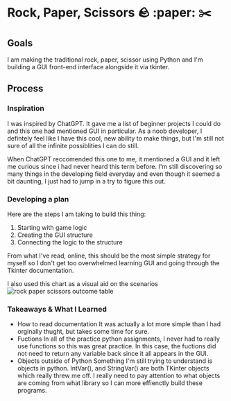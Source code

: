 # Rock, Paper, Scissors :rock: :paper: :scissors:
## Goals
I am making the traditional rock, paper, scissor using Python and I'm building a GUI front-end interface alongside it via tkinter.


## Process
### Inspiration
I was inspired by ChatGPT. It gave me a list of beginner projects I could do and this one had mentioned GUI in particular. As a noob developer, I defintely feel like I have this cool, new ability to make things, but I'm still not sure of all the infinite possiblities I can do still. 

When ChatGPT reccomended this one to me, it mentioned a GUI and it left me curious since i had never heard this term before. I'm still discovering so many things in the developing field everyday and even though it seemed a bit daunting, I just had to jump in a try to figure this out.

### Developing a plan
Here are the steps I am taking to build this thing:
1. Starting with game logic
2. Creating the GUI structure
3. Connecting the logic to the structure

From what I've read, online, this should be the most simple strategy for myself so I don't get too overwhelmed learning GUI and going through the Tkinter documentation.

I also used this chart as a visual aid on the scenarios ![rock paper scissors outcome table](https://user-images.githubusercontent.com/24843872/80303689-53ac4400-87cf-11ea-96d1-7f845e6f1379.png)

### Takeaways & What I Learned
- How to read documentation
It was actually a lot more simple than I had orginally thught, but takes some time for sure.
- Fuctions
In all of the practice python assignments, I never had to really use functions so this was great practice.
In this case, the fuctions did not need to return any variable back since it all appears in the GUI.
- Objects outside of Python
Something I'm still trying to understand is objects in python. IntVar(), and StringVar() are both TKinter objects which really threw me off. I really need to pay attention to what objects are coming from what library so I can more effienctly build these programs.
